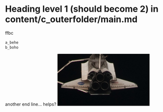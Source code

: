 # Heading level 1 (should become 2) in content/c_outerfolder/main.md

ffbc

``` parts
a_behe
b_boho
```

another end line... helps?
![alt text](./b_boho/spaceship2.png)

